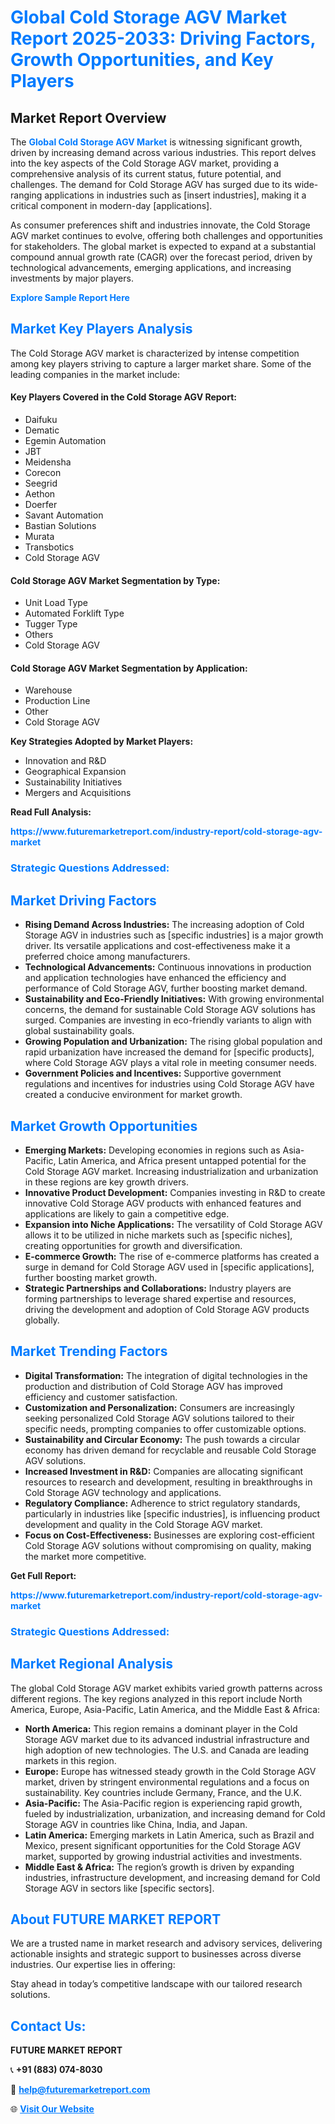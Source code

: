 <h1 style="color: #007BFF;">Global Cold Storage AGV Market Report 2025-2033: Driving Factors, Growth Opportunities, and Key Players</h1>

<section id="overview">
<h2>Market Report Overview</h2>
<p>The <a href="https://www.futuremarketreport.com/industry-report/cold-storage-agv-market" style="color: #007BFF; text-decoration: none;"><strong>Global Cold Storage AGV Market</strong></a> is witnessing significant growth, driven by increasing demand across various industries. This report delves into the key aspects of the Cold Storage AGV market, providing a comprehensive analysis of its current status, future potential, and challenges. The demand for Cold Storage AGV has surged due to its wide-ranging applications in industries such as [insert industries], making it a critical component in modern-day [applications].</p>
<p>As consumer preferences shift and industries innovate, the Cold Storage AGV market continues to evolve, offering both challenges and opportunities for stakeholders. The global market is expected to expand at a substantial compound annual growth rate (CAGR) over the forecast period, driven by technological advancements, emerging applications, and increasing investments by major players.</p>
</section>

<section id="overview">
<p><a href="https://www.futuremarketreport.com/request-sample/reportId=100608" style="color: #007BFF; text-decoration: none;"><strong>Explore Sample Report Here</strong></a></p>
</section>

<section id="key-players">
<h2 style="color: #007BFF;">Market Key Players Analysis</h2>
<p>The Cold Storage AGV market is characterized by intense competition among key players striving to capture a larger market share. Some of the leading companies in the market include:</p>
<h4>Key Players Covered in the Cold Storage AGV Report:</h4>
<ul><li>Daifuku</li><li>Dematic</li><li>Egemin Automation</li><li>JBT</li><li>Meidensha</li><li>Corecon</li><li>Seegrid</li><li>Aethon</li><li>Doerfer</li><li>Savant Automation</li><li>Bastian Solutions</li><li>Murata</li><li>Transbotics</li><li>Cold Storage AGV</li></ul>
<h4>Cold Storage AGV Market Segmentation by Type:</h4>
<ul><li>Unit Load Type</li><li>Automated Forklift Type</li><li>Tugger Type</li><li>Others</li><li>Cold Storage AGV</li></ul>

<h4>Cold Storage AGV Market Segmentation by Application:</h4>
<ul><li>Warehouse</li><li>Production Line</li><li>Other</li><li>Cold Storage AGV</li></ul>
<p><strong>Key Strategies Adopted by Market Players:</strong></p>
<ul>
<li>Innovation and R&D</li>
<li>Geographical Expansion</li>
<li>Sustainability Initiatives</li>
<li>Mergers and Acquisitions</li>
</ul>
</section>

<section>
<p><strong>Read Full Analysis: </strong></p><a href="https://www.futuremarketreport.com/industry-report/cold-storage-agv-market" style="color: #007BFF; text-decoration: none;"><strong>https://www.futuremarketreport.com/industry-report/cold-storage-agv-market</strong></a>
<h3 style="color: #007BFF;">Strategic Questions Addressed:</h3>
</section>

<section id="driving-factors">
<h2 style="color: #007BFF;">Market Driving Factors</h2>
<ul>
<li><strong>Rising Demand Across Industries:</strong> The increasing adoption of Cold Storage AGV in industries such as [specific industries] is a major growth driver. Its versatile applications and cost-effectiveness make it a preferred choice among manufacturers.</li>
<li><strong>Technological Advancements:</strong> Continuous innovations in production and application technologies have enhanced the efficiency and performance of Cold Storage AGV, further boosting market demand.</li>
<li><strong>Sustainability and Eco-Friendly Initiatives:</strong> With growing environmental concerns, the demand for sustainable Cold Storage AGV solutions has surged. Companies are investing in eco-friendly variants to align with global sustainability goals.</li>
<li><strong>Growing Population and Urbanization:</strong> The rising global population and rapid urbanization have increased the demand for [specific products], where Cold Storage AGV plays a vital role in meeting consumer needs.</li>
<li><strong>Government Policies and Incentives:</strong> Supportive government regulations and incentives for industries using Cold Storage AGV have created a conducive environment for market growth.</li>
</ul>
</section>

<section id="growth-opportunities">
<h2 style="color: #007BFF;">Market Growth Opportunities</h2>
<ul>
<li><strong>Emerging Markets:</strong> Developing economies in regions such as Asia-Pacific, Latin America, and Africa present untapped potential for the Cold Storage AGV market. Increasing industrialization and urbanization in these regions are key growth drivers.</li>
<li><strong>Innovative Product Development:</strong> Companies investing in R&D to create innovative Cold Storage AGV products with enhanced features and applications are likely to gain a competitive edge.</li>
<li><strong>Expansion into Niche Applications:</strong> The versatility of Cold Storage AGV allows it to be utilized in niche markets such as [specific niches], creating opportunities for growth and diversification.</li>
<li><strong>E-commerce Growth:</strong> The rise of e-commerce platforms has created a surge in demand for Cold Storage AGV used in [specific applications], further boosting market growth.</li>
<li><strong>Strategic Partnerships and Collaborations:</strong> Industry players are forming partnerships to leverage shared expertise and resources, driving the development and adoption of Cold Storage AGV products globally.</li>
</ul>
</section>

<section id="trending-factors">
<h2 style="color: #007BFF;">Market Trending Factors</h2>
<ul>
<li><strong>Digital Transformation:</strong> The integration of digital technologies in the production and distribution of Cold Storage AGV has improved efficiency and customer satisfaction.</li>
<li><strong>Customization and Personalization:</strong> Consumers are increasingly seeking personalized Cold Storage AGV solutions tailored to their specific needs, prompting companies to offer customizable options.</li>
<li><strong>Sustainability and Circular Economy:</strong> The push towards a circular economy has driven demand for recyclable and reusable Cold Storage AGV solutions.</li>
<li><strong>Increased Investment in R&D:</strong> Companies are allocating significant resources to research and development, resulting in breakthroughs in Cold Storage AGV technology and applications.</li>
<li><strong>Regulatory Compliance:</strong> Adherence to strict regulatory standards, particularly in industries like [specific industries], is influencing product development and quality in the Cold Storage AGV market.</li>
<li><strong>Focus on Cost-Effectiveness:</strong> Businesses are exploring cost-efficient Cold Storage AGV solutions without compromising on quality, making the market more competitive.</li>
</ul>
</section>

<section>
<p><strong>Get Full Report: </strong></p><a href="https://www.futuremarketreport.com/industry-report/cold-storage-agv-market" style="color: #007BFF; text-decoration: none;"><strong>https://www.futuremarketreport.com/industry-report/cold-storage-agv-market</strong></a>
<h3 style="color: #007BFF;">Strategic Questions Addressed:</h3>
</section>


<section id="regional-analysis">
<h2 style="color: #007BFF;">Market Regional Analysis</h2>
<p>The global Cold Storage AGV market exhibits varied growth patterns across different regions. The key regions analyzed in this report include North America, Europe, Asia-Pacific, Latin America, and the Middle East & Africa:</p>
<ul>
<li><strong>North America:</strong> This region remains a dominant player in the Cold Storage AGV market due to its advanced industrial infrastructure and high adoption of new technologies. The U.S. and Canada are leading markets in this region.</li>
<li><strong>Europe:</strong> Europe has witnessed steady growth in the Cold Storage AGV market, driven by stringent environmental regulations and a focus on sustainability. Key countries include Germany, France, and the U.K.</li>
<li><strong>Asia-Pacific:</strong> The Asia-Pacific region is experiencing rapid growth, fueled by industrialization, urbanization, and increasing demand for Cold Storage AGV in countries like China, India, and Japan.</li>
<li><strong>Latin America:</strong> Emerging markets in Latin America, such as Brazil and Mexico, present significant opportunities for the Cold Storage AGV market, supported by growing industrial activities and investments.</li>
<li><strong>Middle East & Africa:</strong> The region’s growth is driven by expanding industries, infrastructure development, and increasing demand for Cold Storage AGV in sectors like [specific sectors].</li>
</ul>
</section>

<footer>
<h2 style="color: #007BFF;">About FUTURE MARKET REPORT</h2>
<p>We are a trusted name in market research and advisory services, delivering actionable insights and strategic support to businesses across diverse industries. Our expertise lies in offering:</p>

<p>Stay ahead in today’s competitive landscape with our tailored research solutions.</p>

<h2 style="color: #007BFF;">Contact Us:</h2>
<p><strong>FUTURE MARKET REPORT</strong></p>
<p>📞 <strong>+91 (883) 074-8030</strong></p>
<p>📧 <strong><a href="mailto:help@futuremarketreport.com" style="color: #007BFF;">help@futuremarketreport.com</a></strong></p>
<p>🌐 <strong><a href="https://www.futuremarketreport.com/" style="color: #007BFF;">Visit Our Website</a></strong></p>
</footer>